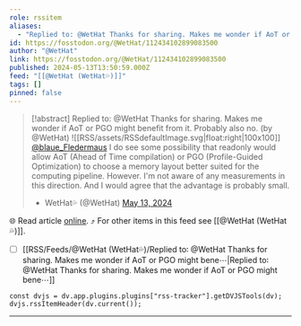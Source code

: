 ```yaml
---
role: rssitem
aliases:
  - "Replied to: @WetHat Thanks for sharing. Makes me wonder if AoT or PGO might benefit from it. Probably also no."
id: https://fosstodon.org/@WetHat/112434102899083500
author: "@WetHat"
link: https://fosstodon.org/@WetHat/112434102899083500
published: 2024-05-13T13:50:59.000Z
feed: "[[@WetHat (WetHat💦)]]"
tags: []
pinned: false
---
```


> [!abstract] Replied to: @WetHat Thanks for sharing. Makes me wonder if AoT or PGO might benefit from it. Probably also no. (by @WetHat)
> ![[RSS/assets/RSSdefaultImage.svg|float:right|100x100]] [@blaue_Fledermaus](https://mstdn.io/@blaue_Fledermaus) I do see some possibility that readonly would allow AoT (Ahead of Time compilation) or PGO (Profile-Guided Optimization) to choose a memory layout better suited for the computing pipeline. However. I'm not aware of any measurements in this direction. And I would agree that the advantage is probably small.
> 
> - WetHat💦 (@WetHat) [May 13, 2024](https://fosstodon.org/@WetHat/112434102899083500)

🌐 Read article [online](https://fosstodon.org/@WetHat/112434102899083500). ⤴ For other items in this feed see [[@WetHat (WetHat💦)]].

- [ ] [[RSS/Feeds/@WetHat (WetHat💦)/Replied to꞉ @WetHat Thanks for sharing․ Makes me wonder if AoT or PGO might bene⋯|Replied to꞉ @WetHat Thanks for sharing․ Makes me wonder if AoT or PGO might bene⋯]]

~~~dataviewjs
const dvjs = dv.app.plugins.plugins["rss-tracker"].getDVJSTools(dv);
dvjs.rssItemHeader(dv.current());
~~~

- - -

